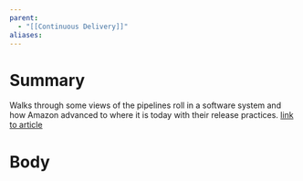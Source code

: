 ```yaml
---
parent:
  - "[[Continuous Delivery]]"
aliases:
---
```

# Summary 
Walks through some views of the pipelines roll in a software system and how Amazon advanced to where it is today with their release practices.
[link to article](https://aws.amazon.com/builders-library/cicd-pipeline/)
# Body

